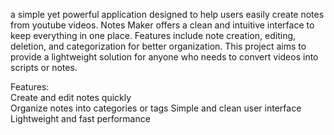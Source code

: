 a simple yet powerful application designed to help users easily create notes from youtube videos. Notes Maker offers a clean and intuitive interface to keep everything in one place. Features include note creation, editing, deletion, and categorization for better organization. This project aims to provide a lightweight solution for anyone who needs to convert videos into scripts or notes.
 
Features:    
Create and edit notes quickly  
Organize notes into categories or tags 
Simple and clean user interface 
Lightweight and fast performance 
